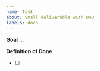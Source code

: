 ```yaml
---
name: Task
about: Small deliverable with DoD
labels: docs
---
```


**Goal**
…

**Definition of Done**

- [ ]
